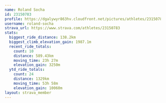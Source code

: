 ```yaml
---
name: Roland Socha
id: 23150783
profile: https://dgalywyr863hv.cloudfront.net/pictures/athletes/23150783/14745672/4/large.jpg
username: roland-socha
strava_url: https://www.strava.com/athletes/23150783
stats:
  biggest_ride_distance: 138.2km
  biggest_climb_elevation_gain: 1987.1m
  recent_ride_totals:
    count: 10
    distance: 589.43km
    moving_time: 23h 27m
    elevation_gain: 3250m
  ytd_ride_totals:
    count: 24
    distance: 1329km
    moving_time: 53h 58m
    elevation_gain: 10060m
layout: strava_member
--- 
```

